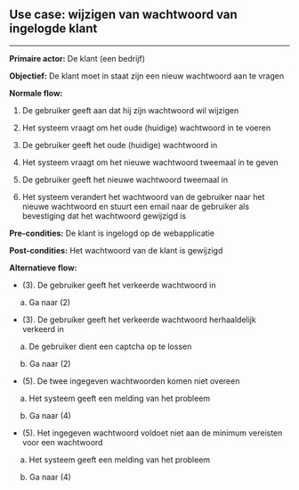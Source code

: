 
## Use case: wijzigen van wachtwoord van ingelogde klant
---

**Primaire actor:** De klant (een bedrijf)

**Objectief:** De klant moet in staat zijn een nieuw wachtwoord aan te vragen

**Normale flow:**


1. De gebruiker geeft aan dat hij zijn wachtwoord wil wijzigen

2. Het systeem vraagt om het oude (huidige) wachtwoord in te voeren

3. De gebruiker geeft het oude (huidige) wachtwoord in

4. Het systeem vraagt om het nieuwe wachtwoord tweemaal in te geven

5. De gebruiker geeft het nieuwe wachtwoord tweemaal in

6. Het systeem verandert het wachtwoord van de gebruiker naar het nieuwe wachtwoord en stuurt een email naar de gebruiker als bevestiging dat het wachtwoord gewijzigd is

**Pre-condities:** De klant is ingelogd op de webapplicatie

**Post-condities:** Het wachtwoord van de klant is gewijzigd 

**Alternatieve flow:**
* (3). De gebruiker geeft het verkeerde wachtwoord in

&nbsp;&nbsp;&nbsp;&nbsp; a. Ga naar (2)

* (3). De gebruiker geeft het verkeerde wachtwoord herhaaldelijk verkeerd in

&nbsp;&nbsp;&nbsp;&nbsp; a. De gebruiker dient een captcha op te lossen

&nbsp;&nbsp;&nbsp;&nbsp; b. Ga naar (2)

* (5). De twee ingegeven wachtwoorden komen niet overeen

&nbsp;&nbsp;&nbsp;&nbsp; a. Het systeem geeft een melding van het probleem

&nbsp;&nbsp;&nbsp;&nbsp; b. Ga naar (4)

* (5). Het ingegeven wachtwoord voldoet niet aan de minimum vereisten voor een wachtwoord

&nbsp;&nbsp;&nbsp;&nbsp; a. Het systeem geeft een melding van het probleem

&nbsp;&nbsp;&nbsp;&nbsp; b. Ga naar (4)

